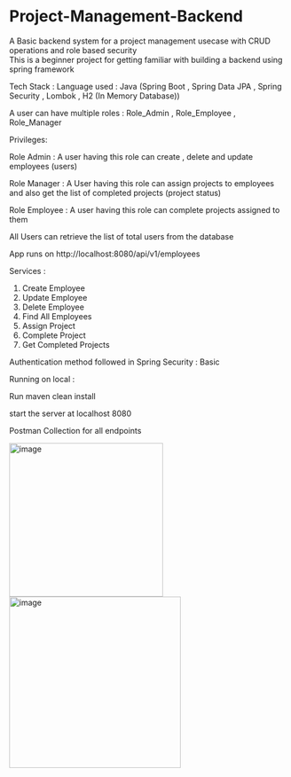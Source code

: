 # Project-Management-Backend

A Basic backend system for a project management usecase with CRUD operations and role based security  
This is a beginner project for getting familiar with building a backend using spring framework

Tech Stack :
Language used : Java (Spring Boot , Spring Data JPA , Spring Security , Lombok , H2 (In Memory Database)) 




A user can have multiple roles : Role_Admin , Role_Employee , Role_Manager

Privileges: 

Role Admin : A user having this role can create , delete and update employees (users)

Role Manager : A User having this role can assign projects to employees  and also get the list of completed projects (project status)

Role Employee : A user having this role can complete projects assigned to them 

All Users can retrieve the list of total users from the database



App runs on http://localhost:8080/api/v1/employees

Services :

1. Create Employee 
2. Update Employee
3. Delete Employee
4. Find All Employees 
5. Assign Project
6. Complete Project
7. Get Completed Projects 

Authentication method followed in Spring Security : Basic



Running on local :

Run maven clean install

start the server at localhost 8080 


Postman Collection for all endpoints


<img width="277" alt="image" src="https://github.com/rahulbhagwat28/Project-Management-Backend/assets/72269385/b44926bd-d4c3-4153-a6f5-f824d072add5">




 


<img width="309" alt="image" src="https://github.com/rahulbhagwat28/Project-Management-Backend/assets/72269385/fa2b4b49-9c4f-4da5-852d-5eda1865ddd9">

 

 

 



 


 

 


 

 
 
 
 
 
 
